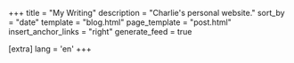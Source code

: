 +++
title = "My Writing"
description = "Charlie's personal website."
sort_by = "date"
template = "blog.html"
page_template = "post.html"
insert_anchor_links = "right"
generate_feed = true

[extra]
lang = 'en'
+++